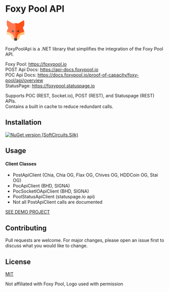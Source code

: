 # Foxy Pool API

<img src="https://raw.githubusercontent.com/ByronAP/FoxyPoolApi/main/Assets/fox-128.png" width="64px"> 

FoxyPoolApi is a .NET library that simplifies the integration of the Foxy Pool API.

Foxy Pool: https://foxypool.io<br/>
POST Api Docs: https://api-docs.foxypool.io<br/>
POC Api Docs: https://docs.foxypool.io/proof-of-capacity/foxy-pool/api/overview<br/>
StatusPage: https://foxypool.statuspage.io

Supports POC (REST, Socket.io), POST (REST), and Statuspage (REST) APIs.<br/>
Contains a built in cache to reduce redundant calls.


## Installation

[![NuGet version (SoftCircuits.Silk)](https://img.shields.io/nuget/v/FoxyPoolApi.svg?style=flat-square)](https://www.nuget.org/packages/FoxyPoolApi/)


## Usage

#### Client Classes
* PostApiClient (Chia, Chia OG, Flax OG, Chives OG, HDDCoin OG, Stai OG)
* PocApiClient (BHD, SIGNA)
* PocSocketIOApiClient (BHD, SIGNA)
* PoolStatusApiClient (statuspage.io api)
* Not all PostApiClient calls are documented

[SEE DEMO PROJECT](https://github.com/ByronAP/FoxyPoolApi/blob/main/FoxyPoolApiDemo/Program.cs)


## Contributing
Pull requests are welcome. For major changes, please open an issue first to discuss what you would like to change.


## License
[MIT](https://choosealicense.com/licenses/mit/)

Not affiliated with Foxy Pool, Logo used with permission

